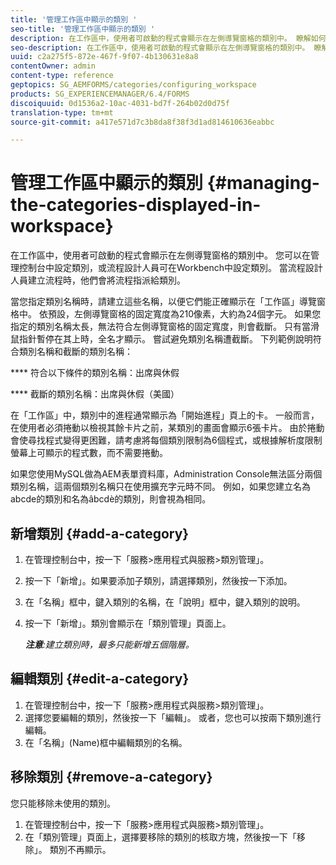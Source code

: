 ```yaml
---
title: '管理工作區中顯示的類別 '
seo-title: '管理工作區中顯示的類別 '
description: 在工作區中，使用者可啟動的程式會顯示在左側導覽窗格的類別中。 瞭解如何管理工作區中顯示的類別。
seo-description: 在工作區中，使用者可啟動的程式會顯示在左側導覽窗格的類別中。 瞭解如何管理工作區中顯示的類別。
uuid: c2a275f5-872e-467f-9f07-4b130631e8a8
contentOwner: admin
content-type: reference
geptopics: SG_AEMFORMS/categories/configuring_workspace
products: SG_EXPERIENCEMANAGER/6.4/FORMS
discoiquuid: 0d1536a2-10ac-4031-bd7f-264b02d0d75f
translation-type: tm+mt
source-git-commit: a417e571d7c3b8da8f38f3d1ad814610636eabbc

---
```



# 管理工作區中顯示的類別 {#managing-the-categories-displayed-in-workspace}

在工作區中，使用者可啟動的程式會顯示在左側導覽窗格的類別中。 您可以在管理控制台中設定類別，或流程設計人員可在Workbench中設定類別。 當流程設計人員建立流程時，他們會將流程指派給類別。

當您指定類別名稱時，請建立這些名稱，以便它們能正確顯示在「工作區」導覽窗格中。 依預設，左側導覽窗格的固定寬度為210像素，大約為24個字元。 如果您指定的類別名稱太長，無法符合左側導覽窗格的固定寬度，則會截斷。 只有當滑鼠指針暫停在其上時，全名才顯示。 嘗試避免類別名稱遭截斷。 下列範例說明符合類別名稱和截斷的類別名稱：

**** 符合以下條件的類別名稱：出席與休假

**** 截斷的類別名稱：出席與休假（美國）

在「工作區」中，類別中的進程通常顯示為「開始進程」頁上的卡。 一般而言，在使用者必須捲動以檢視其餘卡片之前，某類別的畫面會顯示6張卡片。 由於捲動會使尋找程式變得更困難，請考慮將每個類別限制為6個程式，或根據解析度限制螢幕上可顯示的程式數，而不需要捲動。

如果您使用MySQL做為AEM表單資料庫，Administration Console無法區分兩個類別名稱，這兩個類別名稱只在使用擴充字元時不同。 例如，如果您建立名為abcde的類別和名為âbcdè的類別，則會視為相同。

## 新增類別 {#add-a-category}

1. 在管理控制台中，按一下「服務>應用程式與服務>類別管理」。
1. 按一下「新增」。如果要添加子類別，請選擇類別，然後按一下添加。
1. 在「名稱」框中，鍵入類別的名稱，在「說明」框中，鍵入類別的說明。
1. 按一下「新增」。類別會顯示在「類別管理」頁面上。

   ***注意&#x200B;**:建立類別時，最多只能新增五個階層。*

## 編輯類別 {#edit-a-category}

1. 在管理控制台中，按一下「服務>應用程式與服務>類別管理」。
1. 選擇您要編輯的類別，然後按一下「編輯」。 或者，您也可以按兩下類別進行編輯。
1. 在「名稱」(Name)框中編輯類別的名稱。

## 移除類別 {#remove-a-category}

您只能移除未使用的類別。

1. 在管理控制台中，按一下「服務>應用程式與服務>類別管理」。
1. 在「類別管理」頁面上，選擇要移除的類別的核取方塊，然後按一下「移除」。 類別不再顯示。

